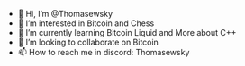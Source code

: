 - 👋 Hi, I’m @Thomasewsky
- 👀 I’m interested in Bitcoin and Chess
- 🌱 I’m currently learning Bitcoin Liquid and More about C++
- 💞️ I’m looking to collaborate on Bitcoin
- 📫 How to reach me in discord: Thomasewsky

<!---
Thomasewsky/Thomasewsky is a ✨ special ✨ repository because its `README.md` (this file) appears on your GitHub profile.
You can click the Preview link to take a look at your changes.
--->
